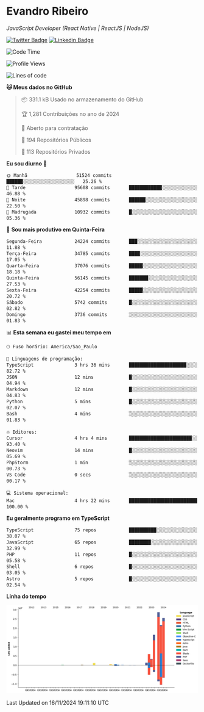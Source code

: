 # Evandro **Ribeiro**

*JavaScript Developer (React Native | ReactJS | NodeJS)*

[![Twitter Badge](https://img.shields.io/badge/-@ribeiroevandro-201B2D?style=flat-square&labelColor=201B2D&logo=twitter&logoColor=white&link=https://twitter.com/ribeiroevandro)](https://twitter.com/ribeiroevandro) 
[![Linkedin Badge](https://img.shields.io/badge/-Evandro%20Ribeiro-201B2D?style=flat-square&logo=Linkedin&logoColor=white&link=https://www.linkedin.com/in/ribeiroevandro)](https://www.linkedin.com/in/ribeiroevandro) 


<!--START_SECTION:waka-->
![Code Time](http://img.shields.io/badge/Code%20Time-4%2C164%20hrs%2053%20mins-blue)

![Profile Views](http://img.shields.io/badge/Visualizac%C3%B5es%20do%20perfil-2-blue)

![Lines of code](https://img.shields.io/badge/Desde%20o%20Hello%20World%20eu%20escrevi-106.0%20million%20linhas%20de%20c%C3%B3digo-blue)

**🐱 Meus dados no GitHub** 

> 📦 331.1 kB Usado no armazenamento do GitHub 
 > 
> 🏆 1,281 Contribuições no ano de 2024
 > 
> 💼 Aberto para contratação
 > 
> 📜 194 Repositórios Públicos 
 > 
> 🔑 113 Repositórios Privados 
 > 
**Eu sou diurno 🐤** 

```text
🌞 Manhã                  51524 commits       ██████░░░░░░░░░░░░░░░░░░░   25.26 % 
🌆 Tarde                  95608 commits       ████████████░░░░░░░░░░░░░   46.88 % 
🌃 Noite                  45898 commits       ██████░░░░░░░░░░░░░░░░░░░   22.50 % 
🌙 Madrugada              10932 commits       █░░░░░░░░░░░░░░░░░░░░░░░░   05.36 % 
```
📅 **Sou mais produtivo em Quinta-Feira** 

```text
Segunda-Feira            24224 commits       ███░░░░░░░░░░░░░░░░░░░░░░   11.88 % 
Terça-Feira              34785 commits       ████░░░░░░░░░░░░░░░░░░░░░   17.05 % 
Quarta-Feira             37076 commits       █████░░░░░░░░░░░░░░░░░░░░   18.18 % 
Quinta-Feira             56145 commits       ███████░░░░░░░░░░░░░░░░░░   27.53 % 
Sexta-Feira              42254 commits       █████░░░░░░░░░░░░░░░░░░░░   20.72 % 
Sábado                   5742 commits        █░░░░░░░░░░░░░░░░░░░░░░░░   02.82 % 
Domingo                  3736 commits        ░░░░░░░░░░░░░░░░░░░░░░░░░   01.83 % 
```


📊 **Esta semana eu gastei meu tempo em** 

```text
🕑︎ Fuso horário: America/Sao_Paulo

💬 Linguagens de programação: 
TypeScript               3 hrs 36 mins       █████████████████████░░░░   82.72 % 
JSON                     12 mins             █░░░░░░░░░░░░░░░░░░░░░░░░   04.94 % 
Markdown                 12 mins             █░░░░░░░░░░░░░░░░░░░░░░░░   04.83 % 
Python                   5 mins              █░░░░░░░░░░░░░░░░░░░░░░░░   02.07 % 
Bash                     4 mins              ░░░░░░░░░░░░░░░░░░░░░░░░░   01.83 % 

🔥 Editores: 
Cursor                   4 hrs 4 mins        ███████████████████████░░   93.40 % 
Neovim                   14 mins             █░░░░░░░░░░░░░░░░░░░░░░░░   05.69 % 
PhpStorm                 1 min               ░░░░░░░░░░░░░░░░░░░░░░░░░   00.73 % 
VS Code                  0 secs              ░░░░░░░░░░░░░░░░░░░░░░░░░   00.17 % 

💻 Sistema operacional: 
Mac                      4 hrs 22 mins       █████████████████████████   100.00 % 
```

**Eu geralmente programo em TypeScript** 

```text
TypeScript               75 repos            ██████████░░░░░░░░░░░░░░░   38.07 % 
JavaScript               65 repos            ████████░░░░░░░░░░░░░░░░░   32.99 % 
PHP                      11 repos            █░░░░░░░░░░░░░░░░░░░░░░░░   05.58 % 
Shell                    6 repos             █░░░░░░░░░░░░░░░░░░░░░░░░   03.05 % 
Astro                    5 repos             █░░░░░░░░░░░░░░░░░░░░░░░░   02.54 % 
```



**Linha do tempo**

![Lines of Code chart](https://raw.githubusercontent.com/ribeiroevandro/ribeiroevandro/main/assets/bar_graph.png)


 Last Updated on 16/11/2024 19:11:10 UTC
<!--END_SECTION:waka-->
